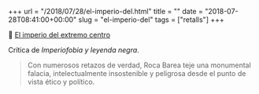 +++
url = "/2018/07/28/el-imperio-del.html"
title = ""
date = "2018-07-28T08:41:00+00:00"
slug = "el-imperio-del"
tags = ["retalls"]
+++

📎 [El imperio del extremo centro](http://ctxt.es/es/20171220/Politica/16846/imperio-colonialismo-roca-barea-imperiofobia-c%27s.htm)

Crítica de *Imperiofobia y leyenda negra*.

> Con numerosos retazos de verdad, Roca Barea teje una monumental falacia, intelectualmente insostenible y peligrosa desde el punto de vista ético y político.

